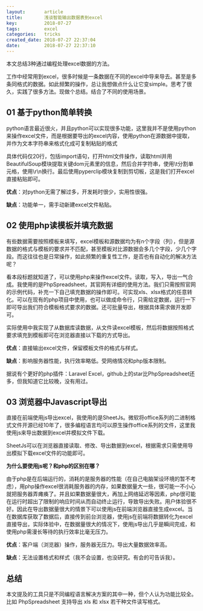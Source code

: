 ```yaml
---
layout:       article
title:        浅谈智能输出数据表到excel
key:          2018-07-27
tags:         excel
categories:   tricks
created_date: 2018-07-27 22:37:04
date:         2018-07-27 22:37:10
---
```


本文总结3种通过编程处理excel数据的方法。

<!--more-->

工作中经常用到excel，很多时候是一条数据在不同的excel中导来导去。甚至是多条同格式的数据。如此频繁的操作，总让我想做点什么让它变simple。思考了很久，实践了很多方法。现做个总结。结合了不同的使用场景。

## 01 基于python简单转换

python语言最近很火，并且python可以实现很多功能，这里我并不是使用python来操作excel文件，而是根据要导出的excel内容，使用python在源数据中提取，并作为文本字符串来格式化成可复制粘贴的格式

具体代码仅20行，包括import语句，打开html文件操作，读取html并用BeautifulSoup模块提取关键dom元素里的信息，然后合并字符串，使用\t分割单元格，使用\r\n换行。最后使用pyperclip模块复制到剪切板，这是我们打开excel直接粘贴即可。


**优点**：对python无需了解过多，开发耗时很少，实用性很强。

**缺点**：功能单一，需手动新建excel文件粘贴。

## 02 使用php读模板并填充数据

有些数据需要按照模板来填写，excel模板和源数据均为有n个字段（列），但是源数据的格式与模板的要求并不匹配，甚至模板对比源数据会多几个字段，少几个字段。而这往往也是日常操作，如此频繁的重复性工作，是否也有自动化的解决方法呢？


看本段标题就知道了，可以使用php来操作excel文件。读取，写入，导出一气合成。我使用的是PhpSpreadsheet，其官网有详细的使用方法。我们只需按照官网的示例代码，补充一下自己填充数据的操作即可。可实现xls、xlsx格式的任意转化。可以在现有的php项目中使用，也可以做成命令行，只需给定数据，运行一下即可导出我们符合模板格式要求的数据。还可批量导出，根据具体需求做开发即可。


实际使用中我实现了从数据库读数据，从文件读excel模板，然后将数据按照格式要求填充到模板即可在浏览器直接以下载的方式导出。


**优点**：直接输出excel文件，保留模板文件的格式与样式。

**缺点**：影响服务器性能，执行效率略低。受网络情况和php版本限制。


据说有个更好的php插件：Laravel Excel，github上的star比PhpSpreadsheet还多，但我知道它比较晚，没有用过。

## 03 浏览器中Javascript导出

直接在前端使用js导出excel，我使用的是SheetJs。微软将office系列的二进制格式文件开源已经10年了，很多编程语言均可以原生操作office系列的文件，这里我使用js来导出数据到excel并模拟文件下载。


SheetJs可以在浏览器直接读取、修改、导出数据到excel，根据需求只需使用导出模拟下载excel文件的功能即可。


**为什么要使用js呢？和php的区别在哪？**


由于php是在后端运行的，消耗的是服务器的性能（在自己电脑架设环境的暂不考虑），用php操作excel很消耗服务器的内存，如果数据量大一些，很可能一不小心就把服务器弄瘫痪了。并且如果数据量很大，再加上网络延迟等因素，php很可能在运行时超出了限制的响应时间从而自动终止运行，导致导出失败。用户体验很不好。因此在导出数据量很大的情景下可以使用js在前端浏览器直接生成excel。当在数据库获取了数据后，直接传到前台浏览器，使用js在前端将数据转化为excel直接导出，实际体验中，在数据量很大的情况下，使用js导出几乎是瞬间完成，和使用php需漫长等待的执行效率比毫无压力。


**优点**：客户端（浏览器）操作，服务器无压力。导出大量数据效率高。

**缺点**：无法设置格式和样式（我不会设置，也没研究。有会的可告诉我）。

## 总结

本文提及的工具只是不同编程语言解决方案的其中一种，但个人认为功能比较全。比如 PhpSpreadsheet 支持导出  xls 和 xlsx 若干种文件读写格式。